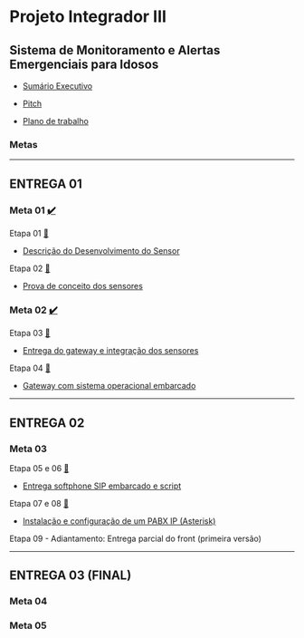 # Projeto Integrador III

## Sistema de Monitoramento e Alertas Emergenciais para Idosos

- [Sumário Executivo](/modelo-sumario-executivo/outlatexdir/main.pdf)

- [Pitch](/pitch/Pitch%20PJI3.pdf)

- [Plano de trabalho](/plano-de-trabalho/modelo-PT.docx.pdf)

### Metas
----
## ENTREGA 01

### Meta 01 [:heavy_check_mark:](https://github.com/DanielValdeley/pji-III/milestone/2)

  Etapa 01 [:link:](https://github.com/DanielValdeley/pji-III/issues/2)
  - [Descrição do Desenvolvimento do Sensor](/prova-conceito-sensor/Desenvolvimento%20Sensores%20zigbee%20-%20Emergency%20Button.pdf)

  Etapa 02 [:link:](https://github.com/DanielValdeley/pji-III/issues/3)
  - [Prova de conceito dos sensores](https://github.com/DanielValdeley/pji-III/issues/3)

### Meta 02 [:heavy_check_mark:](https://github.com/DanielValdeley/pji-III/milestone/2)

  Etapa 03 [:link:](https://github.com/DanielValdeley/pji-III/issues/3)
  - [Entrega do gateway e integração dos sensores]()

  Etapa 04 [:link:](https://github.com/DanielValdeley/pji-III/issues/4)
  - [Gateway com sistema operacional embarcado]()
  
----
## ENTREGA 02
### Meta 03 [](https://github.com/DanielValdeley/pji-III/milestone/3)

  Etapa 05 e 06 [:link:](https://github.com/DanielValdeley/pji-III/issues/6)
  - [Entrega softphone SIP embarcado e script](https://github.com/DanielValdeley/pji-III/issues/6)

  Etapa 07 e 08 [:link:](https://github.com/DanielValdeley/pji-III/issues/7)
  - [Instalação e configuração de um PABX IP (Asterisk)](https://github.com/DanielValdeley/pji-III/issues/7)
  
  Etapa 09 - Adiantamento: Entrega parcial do front (primeira versão)
  
---- 
## ENTREGA 03 (FINAL)

### Meta 04 []()
### Meta 05 []()
